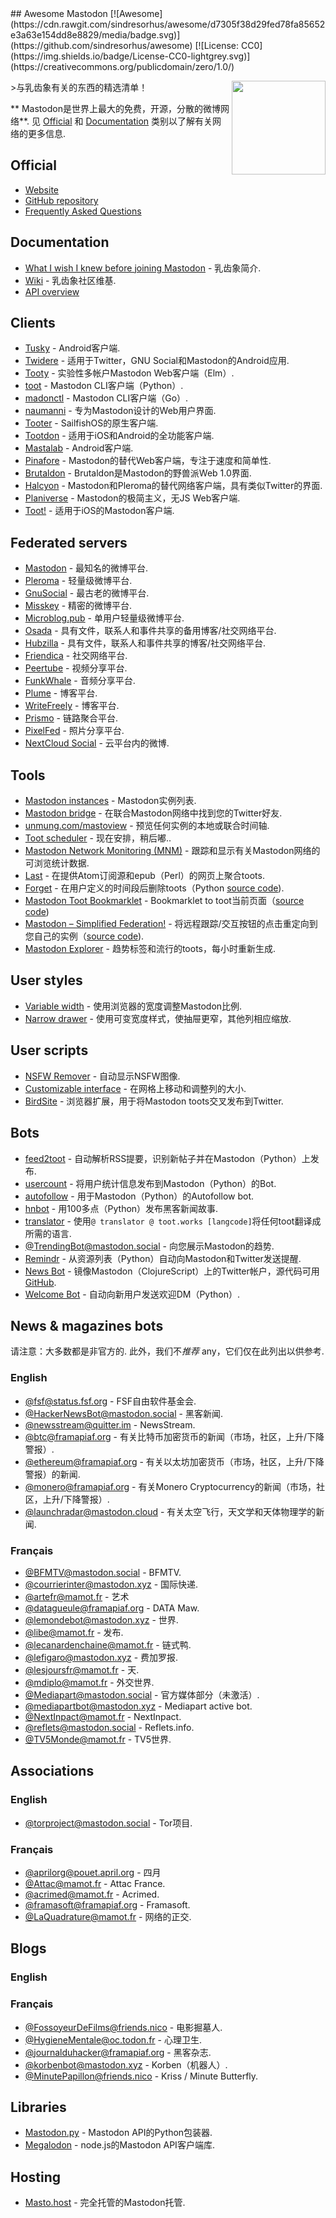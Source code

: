 <div class="github-widget" data-repo="tleb/awesome-mastodon"></div>
<script async src="https://pagead2.googlesyndication.com/pagead/js/adsbygoogle.js"></script><ins class="adsbygoogle" style="display:block" data-ad-client="ca-pub-6890694312814945" data-ad-slot="5473692530" data-ad-format="auto"  data-full-width-responsive="true"></ins><script>(adsbygoogle = window.adsbygoogle || []).push({});</script>
## Awesome Mastodon [![Awesome](https://cdn.rawgit.com/sindresorhus/awesome/d7305f38d29fed78fa85652e3a63e154dd8e8829/media/badge.svg)](https://github.com/sindresorhus/awesome) [![License: CC0](https://img.shields.io/badge/License-CC0-lightgrey.svg)](https://creativecommons.org/publicdomain/zero/1.0/)

[<img src="https://rawgit.com/tleb/awesome-mastodon/master/mastodon-logo.svg" align="right" width="150">](https://joinmastodon.org)

&gt;与乳齿象有关的东西的精选清单！

 ** Mastodon是世界上最大的免费，开源，分散的微博网络**.  见 [Official](#official) 和 [Documentation](#documentation) 类别以了解有关网络的更多信息.



## Official

* [Website](https://joinmastodon.org)
* [GitHub repository](https://github.com/tootsuite/mastodon)
* [Frequently Asked Questions](https://github.com/tootsuite/documentation/blob/master/Using-Mastodon/FAQ.md)

## Documentation

* [What I wish I knew before joining Mastodon](https://hackernoon.com/what-i-wish-i-knew-before-joining-mastodon-7a17e7f12a2b) - 乳齿象简介.
* [Wiki](https://en.mstdn.wiki/Main_Page) - 乳齿象社区维基.
* [API overview](https://github.com/tootsuite/documentation/blob/master/Using-the-API/API.md)

## Clients

* [Tusky](https://play.google.com/store/apps/details?id=com.keylesspalace.tusky) -  Android客户端.
* [Twidere](https://f-droid.org/packages/org.mariotaku.twidere/) - 适用于Twitter，GNU Social和Mastodon的Android应用.
* [Tooty](https://github.com/n1k0/tooty) - 实验性多帐户Mastodon Web客户端（Elm）.
* [toot](https://github.com/ihabunek/toot) -  Mastodon CLI客户端（Python）.
* [madonctl](https://github.com/McKael/madonctl) -  Mastodon CLI客户端（Go）.
* [naumanni](https://github.com/naumanni/naumanni) - 专为Mastodon设计的Web用户界面.
* [Tooter](https://github.com/dysk0/harbour-tooter) -  SailfishOS的原生客户端.
* [Tootdon](http://tootdon.club) - 适用于iOS和Android的全功能客户端.
* [Mastalab](https://github.com/stom79/mastalab) -  Android客户端.
* [Pinafore](https://github.com/nolanlawson/pinafore) -  Mastodon的替代Web客户端，专注于速度和简单性.
* [Brutaldon](https://github.com/jfmcbrayer/brutaldon) -  Brutaldon是Mastodon的野兽派Web 1.0界面.
* [Halcyon](https://notabug.org/halcyon-suite/halcyon) -  Mastodon和Pleroma的替代网络客户端，具有类似Twitter的界面.
* [Planiverse](https://github.com/FuzzJunket/planiverse) -  Mastodon的极简主义，无JS Web客户端.
* [Toot!](https://itunes.apple.com/app/toot/id1229021451?ls=1&mt=8) - 适用于iOS的Mastodon客户端.

## Federated servers

* [Mastodon](https://joinmastodon.org/) - 最知名的微博平台.
* [Pleroma](https://pleroma.social/) - 轻量级微博平台.
* [GnuSocial](https://gnu.io/social/) - 最古老的微博平台.
* [Misskey](https://joinmisskey.github.io/) - 精密的微博平台.
* [Microblog.pub](https://microblog.pub/) - 单用户轻量级微博平台.
* [Osada](https://zotlabs.com/osada/) - 具有文件，联系人和事件共享的备用博客/社交网络平台.
* [Hubzilla](https://zotlabs.org/page/hubzilla/hubzilla-project) - 具有文件，联系人和事件共享的博客/社交网络平台.
* [Friendica](https://friendi.ca/) - 社交网络平台.
* [Peertube](https://joinpeertube.org/) - 视频分享平台.
* [FunkWhale](https://funkwhale.audio/) - 音频分享平台.
* [Plume](https://joinplu.me/) - 博客平台.
* [WriteFreely](https://writefreely.org/) - 博客平台.
* [Prismo](https://gitlab.com/prismosuite/prismo) - 链路聚合平台.
* [PixelFed](https://pixelfed.org/) - 照片分享平台.
* [NextCloud Social](https://apps.nextcloud.com/apps/social) - 云平台内的微博.

## Tools

* [Mastodon instances](https://instances.social/list) -  Mastodon实例列表.
* [Mastodon bridge](https://bridge.joinmastodon.org/) - 在联合Mastodon网络中找到您的Twitter好友.
* [unmung.com/mastoview](http://www.unmung.com/mastoview) - 预览任何实例的本地或联合时间轴.
* [Toot scheduler](https://scheduler.mastodon.tools/) - 现在安排，稍后嘟..
* [Mastodon Network Monitoring (MNM)](https://dashboards.mnm.social/) - 跟踪和显示有关Mastodon网络的可浏览统计数据.
* [Last](https://framagit.org/luc/last) - 在提供Atom订阅源和epub（Perl）的网页上聚合toots.
* [Forget](https://forget.codl.fr/about/) - 在用户定义的时间段后删除toots（Python [source code](https://github.com/codl/forget/)).
* [Mastodon Toot Bookmarklet](https://rmlewisuk.github.io/mastodon-toot-bookmarklet/) -  Bookmarklet to toot当前页面（[source code](https://github.com/rmlewisuk/mastodon-toot-bookmarklet/))
* [Mastodon – Simplified Federation!](https://addons.mozilla.org/firefox/addon/mastodon-simplified-federation/?src=external-github-awesomelist) - 将远程跟踪/交互按钮的点击重定向到您自己的实例（[source code](https://github.com/rugk/mastodon-simplified-federation)).
* [Mastodon Explorer](https://mastodon-explorer.netlify.com/) - 趋势标签和流行的toots，每小时重新生成.

## User styles

* [Variable width](https://userstyles.org/styles/139721/mastodon-glitch-soc-variable-width) - 使用浏览器的宽度调整Mastodon比例.
* [Narrow drawer](https://userstyles.org/styles/141457/mastodon-dynamic-wide-columns-narrow-drawer) - 使用可变宽度样式，使抽屉更窄，其他列相应缩放.

## User scripts

* [NSFW Remover](https://greasyfork.org/fr/scripts/29228-mastodon-nsfw-remover) - 自动显示NSFW图像.
* [Customizable interface](https://openuserjs.org/scripts/bl00m/Mastodon_Customizable_Interface) - 在网格上移动和调整列的大小.
* [BirdSite](https://gitlab.com/pmorinerie/birdsite) - 浏览器扩展，用于将Mastodon toots交叉发布到Twitter.

## Bots

* [feed2toot](https://gitlab.com/chaica/feed2toot) - 自动解析RSS提要，识别新帖子并在Mastodon（Python）上发布.
* [usercount](https://github.com/josefkenny/usercount) - 将用户统计信息发布到Mastodon（Python）的Bot.
* [autofollow](https://github.com/gled-rs/mastodon-autofollow) - 用于Mastodon（Python）的Autofollow bot.
* [hnbot](https://github.com/raymestalez/mastodon-hnbot) - 用100多点（Python）发布黑客新闻故事.
* [translator](https://christopher.su/projects/translator/) - 使用`@ translator @ toot.works [langcode]`将任何toot翻译成所需的语言.
* [@TrendingBot@mastodon.social](https://mastodon.social/@TrendingBot) - 向您展示Mastodon的趋势.
* [Remindr](https://gitlab.com/chaica/remindr) - 从资源列表（Python）自动向Mastodon和Twitter发送提醒.
* [News Bot](https://botsin.space/@newsbot) - 镜像Mastodon（ClojureScript）上的Twitter帐户，源代码可用 [GitHub](https://github.com/yogthos/mastodon-bot).
* [Welcome Bot](https://github.com/indyhall/mastodon-welcome-bot) - 自动向新用户发送欢迎DM（Python）.

## News & magazines bots

 请注意：大多数都是非官方的.  此外，我们不*推荐* any，它们仅在此列出以供参考.

### English

* [@fsf@status.fsf.org](https://status.fsf.org/fsf) -  FSF自由软件基金会.
* [@HackerNewsBot@mastodon.social](https://mastodon.social/@HackerNewsBot) - 黑客新闻.
* [@newsstream@quitter.im](https://quitter.im/newsstream) -  NewsStream.
* [@btc@framapiaf.org](https://framapiaf.org/@btc) - 有关比特币加密货币的新闻（市场，社区，上升/下降警报）.
* [@ethereum@framapiaf.org](https://framapiaf.org/@ethereum) - 有关以太坊加密货币（市场，社区，上升/下降警报）的新闻.
* [@monero@framapiaf.org](https://framapiaf.org/@monero) - 有关Monero Cryptocurrency的新闻（市场，社区，上升/下降警报）.
* [@launchradar@mastodon.cloud](https://mastodon.cloud/@launchradar) - 有关太空飞行，天文学和天体物理学的新闻.

### Français

* [@BFMTV@mastodon.social](https://mastodon.social/@BFMTV) -  BFMTV.
* [@courrierinter@mastodon.xyz](https://mastodon.xyz/@courrierinter) - 国际快递.
* [@artefr@mamot.fr](https://mamot.fr/@artefr) - 艺术
* [@datagueule@framapiaf.org](https://framapiaf.org/@datagueule) -  DATA Maw.
* [@lemondebot@mastodon.xyz](https://mastodon.xyz/@lemondebot) - 世界.
* [@libe@mamot.fr](https://mamot.fr/@libe) - 发布.
* [@lecanardenchaine@mamot.fr](https://mamot.fr/@lecanardenchaine) - 链式鸭.
* [@lefigaro@mastodon.xyz](https://mastodon.xyz/@lefigaro) - 费加罗报.
* [@lesjoursfr@mamot.fr](https://mamot.fr/@lesjoursfr) - 天.
* [@mdiplo@mamot.fr](https://mamot.fr/@mdiplo) - 外交世界.
* [@Mediapart@mastodon.social](https://mastodon.social/@Mediapart) - 官方媒体部分（未激活）.
* [@mediapartbot@mastodon.xyz](https://mastodon.xyz/@mediapartbot) -  Mediapart active bot.
* [@NextInpact@mamot.fr](https://mamot.fr/@NextInpact) -  NextInpact.
* [@reflets@mastodon.social](https://mastodon.social/@reflets) - Reflets.info.
* [@TV5Monde@mamot.fr](https://mamot.fr/@TV5Monde) -  TV5世界.

## Associations

### English

* [@torproject@mastodon.social](https://mastodon.social/@torproject) -  Tor项目.

### Français

* [@aprilorg@pouet.april.org](https://pouet.april.org/@aprilorg) - 四月
* [@Attac@mamot.fr](https://mamot.fr/@Attac) -  Attac France.
* [@acrimed@mamot.fr](https://mamot.fr/@acrimed) -  Acrimed.
* [@framasoft@framapiaf.org](https://framapiaf.org/@Framasoft) -  Framasoft.
* [@LaQuadrature@mamot.fr](https://mamot.fr/@LaQuadrature) - 网络的正交.

## Blogs

### English

### Français

* [@FossoyeurDeFilms@friends.nico](https://friends.nico/@FossoyeurdeFilms) - 电影掘墓人.
* [@HygieneMentale@oc.todon.fr](https://oc.todon.fr/@HygieneMentale) - 心理卫生.
* [@journalduhacker@framapiaf.org](https://framapiaf.org/@journalduhacker) - 黑客杂志.
* [@korbenbot@mastodon.xyz](https://mastodon.xyz/@korbenbot) -  Korben（机器人）.
* [@MinutePapillon@friends.nico](https://friends.nico/@MinutePapillon) -  Kriss / Minute Butterfly.

## Libraries

* [Mastodon.py](https://github.com/halcy/Mastodon.py) -  Mastodon API的Python包装器.
* [Megalodon](https://github.com/h3poteto/megalodon) -  node.js的Mastodon API客户端库.

## Hosting

* [Masto.host](https://masto.host) - 完全托管的Mastodon托管.
